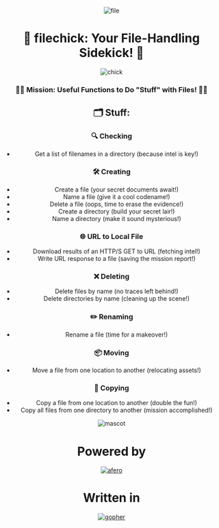 <div align="center">

![file](https://emojipedia-us.s3.dualstack.us-west-1.amazonaws.com/thumbs/320/au-kddi/196/file-folder_1f4c1.gif) 
# 🐣 filechick: Your File-Handling Sidekick! 🐣
![chick](https://emojipedia-us.s3.dualstack.us-west-1.amazonaws.com/thumbs/320/sony/336/baby-chick_1f424.png)

<div/>

### 🕵️‍♀️ Mission: Useful Functions to Do "Stuff" with Files! 🕵️‍♀️

## 🗂️ Stuff:
### 🔍 Checking
- Get a list of filenames in a directory (because intel is key!)

### 🛠️ Creating
- Create a file (your secret documents await!)
- Name a file (give it a cool codename!)
- Delete a file (oops, time to erase the evidence!)
- Create a directory (build your secret lair!)
- Name a directory (make it sound mysterious!)

### 🌐 URL to Local File 
- Download results of an HTTP/S GET to URL (fetching intel!)
- Write URL response to a file (saving the mission report!)

### ❌ Deleting
- Delete files by name (no traces left behind!)
- Delete directories by name (cleaning up the scene!)

### ✏️ Renaming
- Rename a file (time for a makeover!)

### 📦 Moving
- Move a file from one location to another (relocating assets!)

### 📄 Copying
- Copy a file from one location to another (double the fun!)
- Copy all files from one directory to another (mission accomplished!)

![mascot](https://imgs.search.brave.com/tz25U7pzyDtZF406hB1DoJLLy6eyB6vg_XDD6kkxYQM/rs:fit:1200:1200:1/g:ce/aHR0cHM6Ly9pLnBp/bmltZy5jb20vb3Jp/Z2luYWxzLzE1LzZl/LzZmLzE1NmU2ZjZm/YTFiOGU4MmY0YzRj/NGNjM2JkNzM5NzNh/LnBuZw)

# Powered by 
[![afero](https://cloud.githubusercontent.com/assets/173412/11490338/d50e16dc-97a5-11e5-8b12-019a300d0fcb.png)](https://github.com/spf13/afero)

# Written in
[![gopher](https://imgs.search.brave.com/7v7rDUqHdU5pRD8gpLNzOP7Xs39pgD0G5wlD4-Jt09Y/rs:fit:300:335:1/g:ce/aHR0cHM6Ly9sb2dv/ZGl4LmNvbS9sb2dv/LzIxNDI3MDAucG5n)](https://go.dev/)
